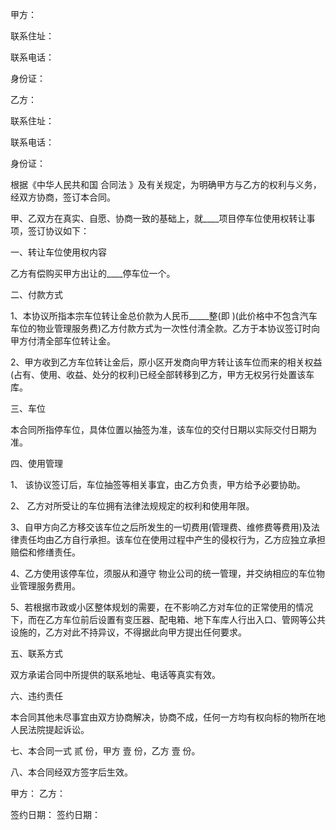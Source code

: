 
 


甲方：


联系住址：


联系电话：


身份证：


乙方：


联系住址：


联系电话：


身份证：


根据《中华人民共和国
合同法
》及有关规定，为明确甲方与乙方的权利与义务，经双方协商，签订本合同。


甲、乙双方在真实、自愿、协商一致的基础上，就____项目停车位使用权转让事项，签订协议如下：


一、转让车位使用权内容


乙方有偿购买甲方出让的____停车位一个。


二、付款方式


1、本协议所指本宗车位转让金总价款为人民币_____整(即 )(此价格中不包含汽车车位的物业管理服务费)乙方付款方式为一次性付清全款。乙方于本协议签订时向甲方付清全部车位转让金。


2、甲方收到乙方车位转让金后，原小区开发商向甲方转让该车位而来的相关权益(占有、使用、收益、处分的权利)已经全部转移到乙方，甲方无权另行处置该车库。


三、车位


本合同所指停车位，具体位置以抽签为准，该车位的交付日期以实际交付日期为准。


四、使用管理


1、 该协议签订后，车位抽签等相关事宜，由乙方负责，甲方给予必要协助。


2、 乙方对所受让的车位拥有法律法规规定的权利和使用年限。


3、自甲方向乙方移交该车位之后所发生的一切费用(管理费、维修费等费用)及法律责任均由乙方自行承担。该车位在使用过程中产生的侵权行为，乙方应独立承担赔偿和修缮责任。


4、乙方使用该停车位，须服从和遵守 物业公司的统一管理，并交纳相应的车位物业管理服务费用。


5、若根据市政或小区整体规划的需要，在不影响乙方对车位的正常使用的情况下，而在乙方车位前后设置有变压器、配电箱、地下车库人行出入口、管网等公共设施的，乙方对此不持异议，不得据此向甲方提出任何要求。


五、联系方式


双方承诺合同中所提供的联系地址、电话等真实有效。


六、违约责任


本合同其他未尽事宜由双方协商解决，协商不成，任何一方均有权向标的物所在地人民法院提起诉讼。


七、本合同一式 贰 份，甲方 壹 份，乙方 壹 份。


八、本合同经双方签字后生效。


甲方： 乙方：


签约日期： 签约日期：
 


 

 
 
 
 
 
  


  
 

  


  


  
 
 
 
 

